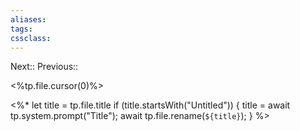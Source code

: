 ```yaml
---
aliases:
tags: 
cssclass:
---
```

Next::
Previous::

<%tp.file.cursor(0)%>

<%*
  let title = tp.file.title
  if (title.startsWith("Untitled")) {
    title = await tp.system.prompt("Title");
    await tp.file.rename(`${title}`);
  } 
%>
